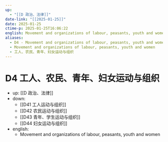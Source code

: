 ```yaml
---
up:
  - "[[D 政治、法律]]"
date-link: "[[2025-01-25]]"
date: 2025-01-25
ctime-p: 2025-01-25T16:06:22
english: Movement and organizations of labour, peasants, youth and women
aliases:
  - D4 - Movement and organizations of labour, peasants, youth and women
  - Movement and organizations of labour, peasants, youth and women
  - 工人、农民、青年、妇女运动与组织
---
```


# D4 工人、农民、青年、妇女运动与组织

- up: [[D 政治、法律]]
- down:
	- [[D41 工人运动与组织]]
	- [[D42 农民运动与组织]]
	- [[D43 青年、学生运动与组织]]
	- [[D44 妇女运动与组织]]
- english:
	- Movement and organizations of labour, peasants, youth and women
